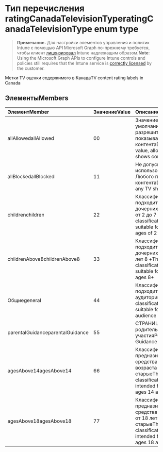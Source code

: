 # <a name="ratingcanadatelevisiontype-enum-type"></a><span data-ttu-id="de4ad-101">Тип перечисления ratingCanadaTelevisionType</span><span class="sxs-lookup"><span data-stu-id="de4ad-101">ratingCanadaTelevisionType enum type</span></span>

> <span data-ttu-id="de4ad-102">**Примечание.** Для настройки элементов управления и политик Intune с помощью API Microsoft Graph по-прежнему требуется, чтобы клиент [лицензировал](https://go.microsoft.com/fwlink/?linkid=839381) Intune надлежащим образом.</span><span class="sxs-lookup"><span data-stu-id="de4ad-102">**Note:** Using the Microsoft Graph APIs to configure Intune controls and policies still requires that the Intune service is [correctly licensed](https://go.microsoft.com/fwlink/?linkid=839381) by the customer.</span></span>

<span data-ttu-id="de4ad-103">Метки TV оценки содержимого в Канада</span><span class="sxs-lookup"><span data-stu-id="de4ad-103">TV content rating labels in Canada</span></span>
## <a name="members"></a><span data-ttu-id="de4ad-104">Элементы</span><span class="sxs-lookup"><span data-stu-id="de4ad-104">Members</span></span>
|<span data-ttu-id="de4ad-105">Элемент</span><span class="sxs-lookup"><span data-stu-id="de4ad-105">Member</span></span>|<span data-ttu-id="de4ad-106">Значение</span><span class="sxs-lookup"><span data-stu-id="de4ad-106">Value</span></span>|<span data-ttu-id="de4ad-107">Описание</span><span class="sxs-lookup"><span data-stu-id="de4ad-107">Description</span></span>|
|:---|:---|:---|
|<span data-ttu-id="de4ad-108">allAllowed</span><span class="sxs-lookup"><span data-stu-id="de4ad-108">allAllowed</span></span>|<span data-ttu-id="de4ad-109">0</span><span class="sxs-lookup"><span data-stu-id="de4ad-109">0</span></span>|<span data-ttu-id="de4ad-110">Значение по умолчанию, разрешить всем TV показывает контента</span><span class="sxs-lookup"><span data-stu-id="de4ad-110">Default value, allow all TV shows content</span></span>|
|<span data-ttu-id="de4ad-111">allBlocked</span><span class="sxs-lookup"><span data-stu-id="de4ad-111">allBlocked</span></span>|<span data-ttu-id="de4ad-112">1</span><span class="sxs-lookup"><span data-stu-id="de4ad-112">1</span></span>|<span data-ttu-id="de4ad-113">Не допускайте использование Любого показывает контента</span><span class="sxs-lookup"><span data-stu-id="de4ad-113">Do not allow any TV shows content</span></span>|
|<span data-ttu-id="de4ad-114">children</span><span class="sxs-lookup"><span data-stu-id="de4ad-114">children</span></span>|<span data-ttu-id="de4ad-115">2</span><span class="sxs-lookup"><span data-stu-id="de4ad-115">2</span></span>|<span data-ttu-id="de4ad-116">Классификация C подходит для дочерних элементов от 2 до 7 лет</span><span class="sxs-lookup"><span data-stu-id="de4ad-116">The C classification is suitable for children ages of 2 to 7 years</span></span>|
|<span data-ttu-id="de4ad-117">childrenAbove8</span><span class="sxs-lookup"><span data-stu-id="de4ad-117">childrenAbove8</span></span>|<span data-ttu-id="de4ad-118">3</span><span class="sxs-lookup"><span data-stu-id="de4ad-118">3</span></span>|<span data-ttu-id="de4ad-119">Классификация C8 подходит для дочерних элементов лет 8 +</span><span class="sxs-lookup"><span data-stu-id="de4ad-119">The C8 classification is suitable for children ages 8+</span></span>|
|<span data-ttu-id="de4ad-120">Общие</span><span class="sxs-lookup"><span data-stu-id="de4ad-120">general</span></span>|<span data-ttu-id="de4ad-121">4</span><span class="sxs-lookup"><span data-stu-id="de4ad-121">4</span></span>|<span data-ttu-id="de4ad-122">Классификация G подходит для аудитории</span><span class="sxs-lookup"><span data-stu-id="de4ad-122">The G classification is suitable for general audience</span></span>|
|<span data-ttu-id="de4ad-123">parentalGuidance</span><span class="sxs-lookup"><span data-stu-id="de4ad-123">parentalGuidance</span></span>|<span data-ttu-id="de4ad-124">5</span><span class="sxs-lookup"><span data-stu-id="de4ad-124">5</span></span>|<span data-ttu-id="de4ad-125">СТРАНИЦА родительского участия</span><span class="sxs-lookup"><span data-stu-id="de4ad-125">PG, Parental Guidance</span></span>|
|<span data-ttu-id="de4ad-126">agesAbove14</span><span class="sxs-lookup"><span data-stu-id="de4ad-126">agesAbove14</span></span>|<span data-ttu-id="de4ad-127">6</span><span class="sxs-lookup"><span data-stu-id="de4ad-127">6</span></span>|<span data-ttu-id="de4ad-128">Классификация 14 + предназначена для средства просмотра возраста 14 и старые</span><span class="sxs-lookup"><span data-stu-id="de4ad-128">The 14+ classification is intended for viewers ages 14 and older</span></span>|
|<span data-ttu-id="de4ad-129">agesAbove18</span><span class="sxs-lookup"><span data-stu-id="de4ad-129">agesAbove18</span></span>|<span data-ttu-id="de4ad-130">7</span><span class="sxs-lookup"><span data-stu-id="de4ad-130">7</span></span>|<span data-ttu-id="de4ad-131">Классификация 18 + предназначена для средства просмотра от 18 лет и старые</span><span class="sxs-lookup"><span data-stu-id="de4ad-131">The 18+ classification is intended for viewers ages 18 and older</span></span>|



